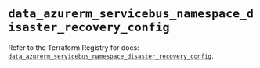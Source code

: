 # `data_azurerm_servicebus_namespace_disaster_recovery_config`

Refer to the Terraform Registry for docs: [`data_azurerm_servicebus_namespace_disaster_recovery_config`](https://registry.terraform.io/providers/hashicorp/azurerm/4.32.0/docs/data-sources/servicebus_namespace_disaster_recovery_config).
